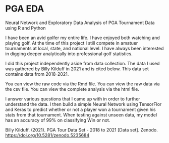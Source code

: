 # PGA EDA
Neural Network and Exploratory Data Analysis of PGA Tournament Data using R and Python

I have been an avid golfer my entire life. I have enjoyed both watching and playing golf. 
At the time of this project I still compete in amatuer tournaments at local, state, and national level. 
I have always been interested in digging deeper analytically into professional golf statistics.

I did this project independently aside from data collection. 
The data I used was gathered by Billy Kilduff in 2021 and is cited below. 
This data set contains data from 2018-2021.

You can view the raw code via the Rmd file. 
You can view the raw data via the csv file.
You can view the complete analysis via the html file. 

I answer various questions that I came up with in order to further understand the data. 
I then build a simple Neural Network using TensorFlor and Keras to predict whether or not a player won a tournament given his stats from that tournament. When testing against unseen data, my model has an accuracy of 99% on classifying Win or not.


Billy Kilduff. (2021). PGA Tour Data Set - 2018 to 2021 [Data set]. Zenodo. https://doi.org/10.5281/zenodo.5235684


